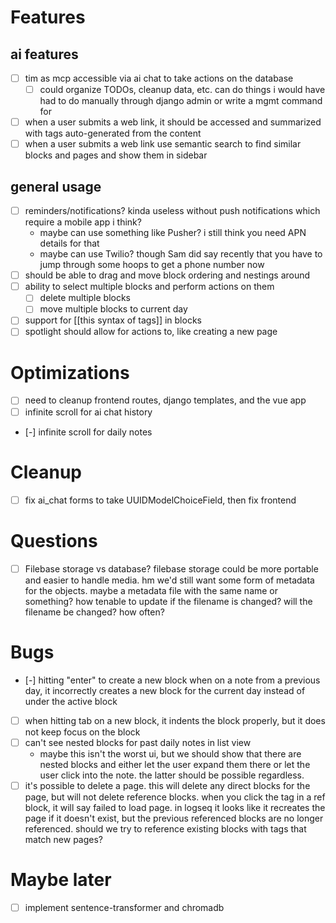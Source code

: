 # Features

## ai features
- [ ] tim as mcp accessible via ai chat to take actions on the database
  - [ ] could organize TODOs, cleanup data, etc. can do things i would have had
    to do manually through django admin or write a mgmt command for
- [ ] when a user submits a web link, it should be accessed and summarized with
  tags auto-generated from the content
- [ ] when a user submits a web link use semantic search to find similar blocks
  and pages and show them in sidebar

## general usage
- [ ] reminders/notifications? kinda useless without push notifications which
  require a mobile app i think?
  - maybe can use something like Pusher? i still think you need APN details for
    that
  - maybe can use Twilio? though Sam did say recently that you have to jump
    through some hoops to get a phone number now
- [ ] should be able to drag and move block ordering and nestings around
- [ ] ability to select multiple blocks and perform actions on them
  - [ ] delete multiple blocks
  - [ ] move multiple blocks to current day
- [ ] support for [[this syntax of tags]] in blocks
- [ ] spotlight should allow for actions to, like creating a new page

# Optimizations
- [ ] need to cleanup frontend routes, django templates, and the vue app
- [ ] infinite scroll for ai chat history
- [-] infinite scroll for daily notes

# Cleanup
- [ ] fix ai_chat forms to take UUIDModelChoiceField, then fix frontend

# Questions

- [ ] Filebase storage vs database? filebase storage could
  be more portable and easier to handle media. hm we'd
  still want some form of metadata for the objects. maybe
  a metadata file with the same name or something? how tenable
  to update if the filename is changed? will the filename be changed?
  how often?

# Bugs

- [-] hitting "enter" to create a new block when on a note from a previous day,
  it incorrectly creates a new block for the current day instead of under the
  active block
- [ ] when hitting tab on a new block, it indents the block properly, but it
  does not keep focus on the block
- [ ] can't see nested blocks for past daily notes in list view
  - maybe this isn't the worst ui, but we should show that there are nested
    blocks and either let the user expand them there or let the user click into
    the note. the latter should be possible regardless.
- [ ] it's possible to delete a page. this will delete any direct blocks for the
  page, but will not delete reference blocks. when you click the tag in a ref
  block, it will say failed to load page. in logseq it looks like it recreates
  the page if it doesn't exist, but the previous referenced blocks are no longer
  referenced. should we try to reference existing blocks with tags that match
  new pages?

# Maybe later

- [ ] implement sentence-transformer and chromadb
